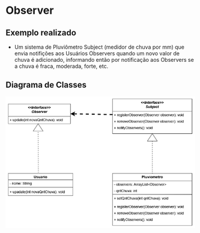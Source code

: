 # Observer

## Exemplo realizado
- Um sistema de Pluviômetro Subject (medidor de chuva por mm) que envia notifições aos Usuários Observers quando um novo valor de chuva é adicionado, informando então por notificação aos Observers se a chuva é fraca, moderada, forte, etc. 

## Diagrama de Classes
![UML Observer](https://github.com/SoSoJigsaw/bertoti/blob/main/Padroes%20de%20Projeto/Observer/UML/Observer2.jpg)
